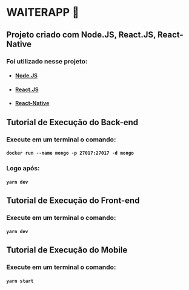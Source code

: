 # WAITERAPP :wine_glass:

## Projeto criado com Node.JS, React.JS, React-Native

### Foi utilizado nesse projeto:

* #### [Node.JS](https://nodejs.org/en/)
* #### [React.JS](https://reactjs.org/)
* #### [React-Native](https://reactnative.dev/)

## Tutorial de Execução do Back-end

### Execute em um terminal o comando:

#### `docker run --name mongo -p 27017:27017 -d mongo`

### Logo após:

#### `yarn dev`

## Tutorial de Execução do Front-end

### Execute em um terminal o comando:

#### `yarn dev`

## Tutorial de Execução do Mobile

### Execute em um terminal o comando:

#### `yarn start`